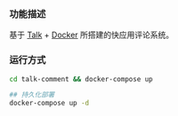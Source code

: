 ### 功能描述

基于 [Talk](https://nicelinks.site/post/5c40aeaaa5957e07a40b3101) + [Docker](https://nicelinks.site/post/5b7036890f8719053c094d68) 所搭建的快应用评论系统。

### 运行方式

```bash
cd talk-comment && docker-compose up

## 持久化部署
docker-compose up -d
```